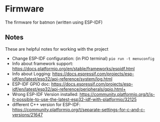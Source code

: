 # Firmware

The firmware for batmon (written using ESP-IDF)

## Notes

These are helpful notes for working with the project 

 - Change ESP-IDF configuration: (in PIO terminal) ```pio run -t menuconfig```
 - Info about framework support: https://docs.platformio.org/en/stable/frameworks/espidf.html
 - Info about Logging: https://docs.espressif.com/projects/esp-idf/en/latest/esp32/api-reference/system/log.html
 - ESP-IDF GPIO doc: https://docs.espressif.com/projects/esp-idf/en/latest/esp32/api-reference/peripherals/gpio.html+
 - Wrong ESP-IDF Version installed: https://community.platformio.org/t/is-it-possible-to-use-the-latest-esp32-idf-with-platformio/32125
 - different C++ version for ESP-IDF: https://community.platformio.org/t/separate-settings-for-c-and-c-versions/21647
 